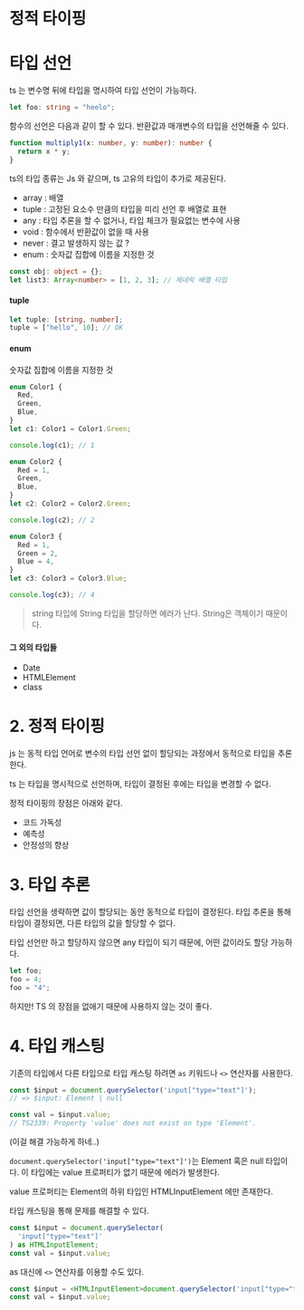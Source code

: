 # 정적 타이핑

# 타입 선언

ts 는 변수명 뒤에 타입을 명시하여 타입 선언이 가능하다.

```ts
let foo: string = "heelo";
```

함수의 선언은 다음과 같이 할 수 있다.
반환값과 매개변수의 타입을 선언해줄 수 있다.

```ts
function multiply1(x: number, y: number): number {
  return x * y;
}
```

ts의 타입 종류는 Js 와 같으며, ts 고유의 타입이 추가로 제공된다.

- array : 배열
- tuple : 고정된 요소수 만큼의 타입을 미리 선언 후 배열로 표현
- any : 타입 추론을 할 수 없거나, 타입 체크가 필요없는 변수에 사용
- void : 함수에서 반환값이 없을 때 사용
- never : 결고 발생하지 않는 값 ?
- enum : 숫자값 집합에 이름을 지정한 것

```ts
const obj: object = {};
let list3: Array<number> = [1, 2, 3]; // 제네릭 배열 타입
```

#### tuple

```ts
let tuple: [string, number];
tuple = ["hello", 10]; // OK
```

#### enum

숫자값 집합에 이름을 지정한 것

```ts
enum Color1 {
  Red,
  Green,
  Blue,
}
let c1: Color1 = Color1.Green;

console.log(c1); // 1

enum Color2 {
  Red = 1,
  Green,
  Blue,
}
let c2: Color2 = Color2.Green;

console.log(c2); // 2

enum Color3 {
  Red = 1,
  Green = 2,
  Blue = 4,
}
let c3: Color3 = Color3.Blue;

console.log(c3); // 4
```

> string 타입에 String 타입을 할당하면 에러가 난다.
> String은 객체이기 때문이다.

#### 그 외의 타입들

- Date
- HTMLElement
- class

# 2. 정적 타이핑

js 는 동적 타입 언어로 변수의 타입 선언 없이 할당되는 과정에서 동적으로 타입을 추론한다.

ts 는 타입을 명시적으로 선언하며, 타입이 결정된 후에는 타입을 변경할 수 없다.

정적 타이핑의 장점은 아래와 같다.

- 코드 가독성
- 예측성
- 안정성의 향상

# 3. 타입 추론

타입 선언을 생략하면 값이 할당되는 동안 동적으로 타입이 결정된다.
타입 추론을 통해 타입이 결정되면, 다른 타입의 값을 할당할 수 없다.

타입 선언만 하고 할당하지 않으면 any 타입이 되기 때문에, 어떤 값이라도 할당 가능하다.

```ts
let foo;
foo = 4;
foo = "4";
```

하지만! TS 의 장점을 없애기 때문에 사용하지 않는 것이 좋다.

# 4. 타입 캐스팅

기존의 타입에서 다른 타입으로 타입 캐스팅 하려면 `as` 키워드나 `<>` 연산자를 사용한다.

```ts
const $input = document.querySelector('input["type="text"]');
// => $input: Element | null

const val = $input.value;
// TS2339: Property 'value' does not exist on type 'Element'.
```

(이걸 해결 가능하게 하네..)

`document.querySelector('input["type="text"]')`는 Element 혹은 null 타입이다.
이 타입에는 value 프로퍼티가 없기 때문에 에러가 발생한다.

value 프로퍼티는 Element의 하위 타입인 HTMLInputElement 에만 존재한다.

타입 캐스팅을 통해 문제를 해결할 수 있다.

```ts
const $input = document.querySelector(
  'input["type="text"]'
) as HTMLInputElement;
const val = $input.value;
```

as 대신에 `<>` 연산자를 이용할 수도 있다.

```ts
const $input = <HTMLInputElement>document.querySelector('input["type="text"]');
const val = $input.value;
```

